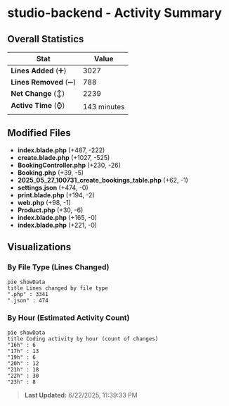 # studio-backend - Activity Summary 

## Overall Statistics

| Stat                   | Value                                                             |
| ---------------------- | ----------------------------------------------------------------- |
| **Lines Added** (➕)   | 3027                                          |
| **Lines Removed** (➖) | 788                                        |
| **Net Change** (↕)    | 2239                |
| **Active Time** (⌚)   | 143 minutes |


## Modified Files
- **index.blade.php** (+487, -222)
- **create.blade.php** (+1027, -525)
- **BookingController.php** (+230, -26)
- **Booking.php** (+39, -5)
- **2025_05_27_100731_create_bookings_table.php** (+62, -1)
- **settings.json** (+474, -0)
- **print.blade.php** (+194, -2)
- **web.php** (+98, -1)
- **Product.php** (+30, -6)
- **index.blade.php** (+165, -0)
- **index.blade.php** (+221, -0)

## Visualizations

### By File Type (Lines Changed)

```mermaid
pie showData
title Lines changed by file type
".php" : 3341
".json" : 474
```

### By Hour (Estimated Activity Count)

```mermaid
pie showData
title Coding activity by hour (count of changes)
"16h" : 6
"17h" : 13
"19h" : 6
"20h" : 12
"21h" : 18
"22h" : 30
"23h" : 8
```


> **Last Updated:** 6/22/2025, 11:39:33 PM